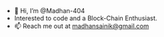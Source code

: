- 👋 Hi, I’m @Madhan-404
- Interested to code and a Block-Chain Enthusiast.
- 📫 Reach me out at madhansainik@gmail.com 
<!---
Madhan-404/Madhan-404 is a ✨ special ✨ repository because its `README.md` (this file) appears on your GitHub profile.
You can click the Preview link to take a look at your changes.
--->
